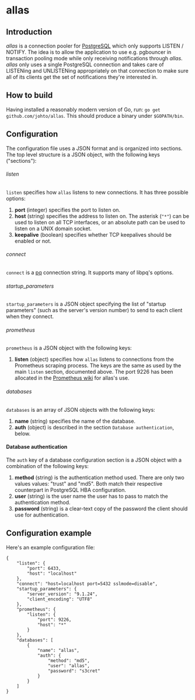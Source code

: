 allas
=====

Introduction
------------

_allas_ is a connection pooler for [PostgreSQL](http://www.postgresql.org)
which only supports LISTEN / NOTIFY.  The idea is to allow the application to
use e.g. pgbouncer in transaction pooling mode while only receiving
notifications through _allas_.  _allas_ only uses a single PostgreSQL
connection and takes care of LISTENing and UNLISTENing appropriately on that
connection to make sure all of its clients get the set of notifications they're
interested in.

How to build
------------

Having installed a reasonably modern version of Go, run: `go get
github.com/johto/allas`.  This should produce a binary under `$GOPATH/bin`.

Configuration
-------------

The configuration file uses a JSON format and is organized into sections.  The
top level structure is a JSON object, with the following keys ("sections"):

###### listen

`listen` specifies how `allas` listens to new connections.  It has three possible options:

  1. **port** (integer) specifies the port to listen on.
  2. **host** (string) specifies the address to listen on.  The asterisk
  (`"*"`) can be used to listen on all TCP interfaces, or an absolute path can
  be used to listen on a UNIX domain socket.
  3. **keepalive** (boolean) specifies whether TCP keepalives should be enabled or not.

###### connect

`connect` is a [pq](http://godoc.org/github.com/lib/pq) connection string.  It
supports many of libpq's options.

###### startup\_parameters

`startup_parameters` is a JSON object specifying the list of "startup
parameters" (such as the server's version number) to send to each client when
they connect.

###### prometheus

`prometheus` is a JSON object with the following keys:

  1. **listen** (object) specifies how `allas` listens to connections from the
  Prometheus scraping process.  The keys are the same as used by the main
  `listen` section, documented above.  The port 9226 has been allocated in the
  [Prometheus wiki](https://github.com/prometheus/prometheus/wiki/Default-port-allocations)
  for allas's use.

###### databases

`databases` is an array of JSON objects with the following keys:

  1. **name** (string) specifies the name of the database.
  2. **auth** (object) is described in the section `Database
  authentication`, below.

#### Database authentication

The `auth` key of a database configuration section is a JSON object with a
combination of the following keys:

  1. **method** (string) is the authentication method used.  There are only two
  values values: "trust" and "md5".  Both match their respective counterpart in
  PostgreSQL HBA configuration.
  2. **user** (string) is the user name the user has to pass to match the
  authentication method.
  3. **password** (string) is a clear-text copy of the password the client
  should use for authentication.

Configuration example
---------------------

Here's an example configuration file:

```
{
    "listen": {
        "port": 6433,
        "host": "localhost"
    },
    "connect": "host=localhost port=5432 sslmode=disable",
    "startup_parameters": {
        "server_version": "9.1.24",
        "client_encoding": "UTF8"
    },
    "prometheus": {
        "listen": {
            "port": 9226,
            "host": "*"
        }
    },
    "databases": [
        {
            "name": "allas",
            "auth": {
                "method": "md5",
                "user": "allas",
                "password": "s3cret"
            }
        }
    ]
}
```


